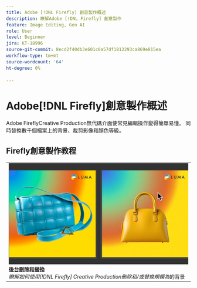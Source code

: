 ```yaml
---
title: Adobe [!DNL Firefly] 創意製作概述
description: 瞭解Adobe [!DNL Firefly] 創意製作
feature: Image Editing, Gen AI
role: User
level: Beginner
jira: KT-18996
source-git-commit: 8ecd2f40db3e601c0a57df1812293ca869e815ea
workflow-type: tm+mt
source-wordcount: '64'
ht-degree: 0%

---
```


# Adobe[!DNL Firefly]創意製作概述

Adobe FireflyCreative Production無代碼介面使常見編輯操作變得簡單易懂。 同時替換數千個檔案上的背景、裁剪影像和顏色等級。

## Firefly創意製作教程

<!-- COMMENT -->
<!-- CARDS

* https://experienceleague.adobe.com/zh-hant/docs/creative-cloud-enterprise-learn/cce-learning-hub/fireflyoverview/firefly-tutorials/overview-of-firefly
  {title = Overview of Adobe Firefly}
  {description = Learn what you can create with Adobe Firefly}
  {image = https://experienceleague.adobe.com/zh-hant/docs/creative-cloud-enterprise-learn/cce-learning-hub/fireflyoverview/media_11afa51a52fc9c6d940ee2b974589d4cd45cda4c7.png?width=400&format=webply&optimize=medium}
  {cta = View tutorial}

-->

<!-- END CARDS -->
<!-- END COMMENT -->

<table>
<tr>
   <td>
      <a href="background.md">
         <img alt="背景刪除和替換" src="../assets/creative-production-backgrounds.png" />
      </a>
      <div>
      <a href="background.md"><strong>後台刪除和替換</strong></a>
      </div>
      <em>瞭解如何使用[!DNL Firefly] Creative Production刪除和/或替換規模為</em>的背景
      <br>
  </td>
  </tr>
  </table>